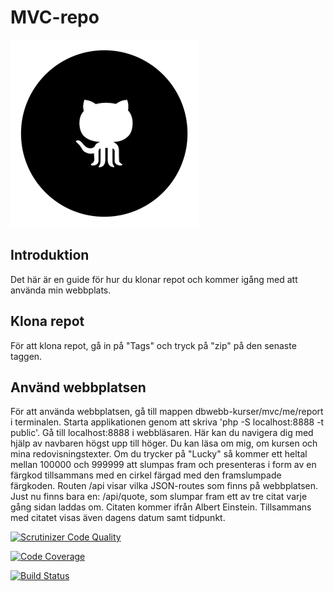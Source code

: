# MVC-repo

<img src="public/img/github.png" alt="github icon" width="300px">

Introduktion
------------

Det här är en guide för hur du klonar repot och kommer igång med att använda min webbplats.

Klona repot
-----------

För att klona repot, gå in på "Tags" och tryck på "zip" på den senaste taggen.

Använd webbplatsen
------------------

För att använda webbplatsen, gå till mappen dbwebb-kurser/mvc/me/report i terminalen. Starta applikationen genom att skriva 'php -S localhost:8888 -t public'. Gå till localhost:8888 i webbläsaren. Här kan du navigera dig med hjälp av navbaren högst upp till höger. Du kan läsa om mig, om kursen och mina redovisningstexter. Om du trycker på "Lucky" så kommer ett heltal mellan 100000 och 999999 att slumpas fram och presenteras i form av en färgkod tillsammans med en cirkel färgad med den framslumpade färgkoden.
Routen /api visar vilka JSON-routes som finns på webbplatsen. Just nu finns bara en: /api/quote, som slumpar fram ett av tre citat varje gång sidan laddas om. Citaten kommer ifrån Albert Einstein. Tillsammans med citatet visas även dagens datum samt tidpunkt.

[![Scrutinizer Code Quality](https://scrutinizer-ci.com/g/emelieklund/MVC-repo/badges/quality-score.png?b=main)](https://scrutinizer-ci.com/g/emelieklund/MVC-repo/?branch=main)

[![Code Coverage](https://scrutinizer-ci.com/g/emelieklund/MVC-repo/badges/coverage.png?b=main)](https://scrutinizer-ci.com/g/emelieklund/MVC-repo/?branch=main)

[![Build Status](https://scrutinizer-ci.com/g/emelieklund/MVC-repo/badges/build.png?b=main)](https://scrutinizer-ci.com/g/emelieklund/MVC-repo/build-status/main)
